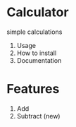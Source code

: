 # Calculator
simple calculations

1. Usage
2. How to install
3. Documentation


# Features
1. Add
2. Subtract (new)
